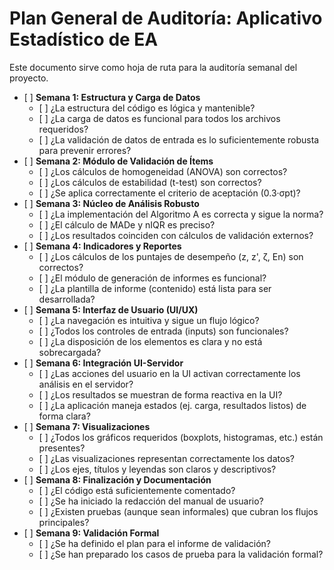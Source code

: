 # **Plan General de Auditoría: Aplicativo Estadístico de EA**

Este documento sirve como hoja de ruta para la auditoría semanal del proyecto.

* \[ \] **Semana 1: Estructura y Carga de Datos**  
  * \[ \] ¿La estructura del código es lógica y mantenible?  
  * \[ \] ¿La carga de datos es funcional para todos los archivos requeridos?  
  * \[ \] ¿La validación de datos de entrada es lo suficientemente robusta para prevenir errores?  
* \[ \] **Semana 2: Módulo de Validación de Ítems**  
  * \[ \] ¿Los cálculos de homogeneidad (ANOVA) son correctos?  
  * \[ \] ¿Los cálculos de estabilidad (t-test) son correctos?  
  * \[ \] ¿Se aplica correctamente el criterio de aceptación (0.3·σpt)?  
* \[ \] **Semana 3: Núcleo de Análisis Robusto**  
  * \[ \] ¿La implementación del Algoritmo A es correcta y sigue la norma?  
  * \[ \] ¿El cálculo de MADe y nIQR es preciso?  
  * \[ \] ¿Los resultados coinciden con cálculos de validación externos?  
* \[ \] **Semana 4: Indicadores y Reportes**  
  * \[ \] ¿Los cálculos de los puntajes de desempeño (z, z', ζ, En) son correctos?  
  * \[ \] ¿El módulo de generación de informes es funcional?  
  * \[ \] ¿La plantilla de informe (contenido) está lista para ser desarrollada?  
* \[ \] **Semana 5: Interfaz de Usuario (UI/UX)**  
  * \[ \] ¿La navegación es intuitiva y sigue un flujo lógico?  
  * \[ \] ¿Todos los controles de entrada (inputs) son funcionales?  
  * \[ \] ¿La disposición de los elementos es clara y no está sobrecargada?  
* \[ \] **Semana 6: Integración UI-Servidor**  
  * \[ \] ¿Las acciones del usuario en la UI activan correctamente los análisis en el servidor?  
  * \[ \] ¿Los resultados se muestran de forma reactiva en la UI?  
  * \[ \] ¿La aplicación maneja estados (ej. carga, resultados listos) de forma clara?  
* \[ \] **Semana 7: Visualizaciones**  
  * \[ \] ¿Todos los gráficos requeridos (boxplots, histogramas, etc.) están presentes?  
  * \[ \] ¿Las visualizaciones representan correctamente los datos?  
  * \[ \] ¿Los ejes, títulos y leyendas son claros y descriptivos?  
* \[ \] **Semana 8: Finalización y Documentación**  
  * \[ \] ¿El código está suficientemente comentado?  
  * \[ \] ¿Se ha iniciado la redacción del manual de usuario?  
  * \[ \] ¿Existen pruebas (aunque sean informales) que cubran los flujos principales?  
* \[ \] **Semana 9: Validación Formal**  
  * \[ \] ¿Se ha definido el plan para el informe de validación?  
  * \[ \] ¿Se han preparado los casos de prueba para la validación formal?